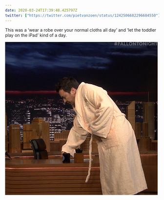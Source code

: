 ```yaml
---
date: 2020-03-24T17:39:48.425797Z
twitter: ["https://twitter.com/pietvanzoen/status/1242506682296684550"]
---
```

This was a ‘wear a robe over your normal cloths all day’ and ‘let the toddler play on the iPad’ kind of a day. 

![](/media/1425BC0F-C976-4792-9B27-01A240345518.gif)
